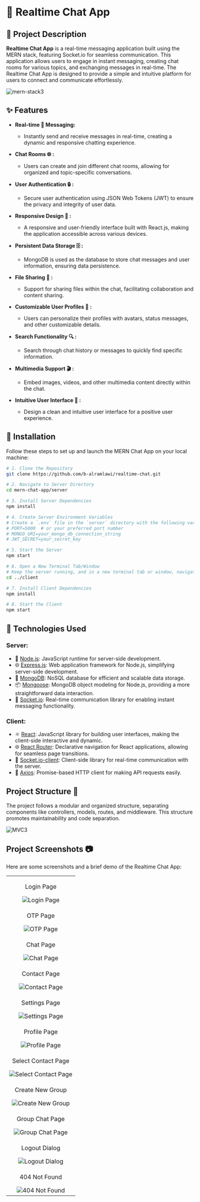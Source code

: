 # 💬 Realtime Chat App

## 🚀 Project Description

**Realtime Chat App** is a real-time messaging application built using the MERN stack, featuring Socket.io for seamless communication. This application allows users to engage in instant messaging, creating chat rooms for various topics, and exchanging messages in real-time. The Realtime Chat App is designed to provide a simple and intuitive platform for users to connect and communicate effortlessly.

![mern-stack3]([https://github.com/b-alramlawi/realtime-chat/assets/63581864/bfdac413-92b2-4b82-a5df-a4cfb80a429a](https://media.cloudbooklet.com/wp-content/uploads/2022/02/18082924/How-to-Install-MERN-Stack-with-Nginx-on-Debian-11.jpg))

## ✨ Features

- **Real-time 🚀 Messaging:**
  - Instantly send and receive messages in real-time, creating a dynamic and responsive chatting experience.

- **Chat Rooms 🌐 :**
  - Users can create and join different chat rooms, allowing for organized and topic-specific conversations.

- **User Authentication 🔒 :**
  - Secure user authentication using JSON Web Tokens (JWT) to ensure the privacy and integrity of user data.

- **Responsive Design 📱 :**
  - A responsive and user-friendly interface built with React.js, making the application accessible across various devices.

- **Persistent Data Storage 🗄️ :**
  - MongoDB is used as the database to store chat messages and user information, ensuring data persistence.

- **File Sharing 📎 :**
  - Support for sharing files within the chat, facilitating collaboration and content sharing.

- **Customizable User Profiles 🎨 :**
  - Users can personalize their profiles with avatars, status messages, and other customizable details.

- **Search Functionality 🔍 :**
  - Search through chat history or messages to quickly find specific information.

- **Multimedia Support 🎬 :**
  - Embed images, videos, and other multimedia content directly within the chat.

- **Intuitive User Interface 🎨 :**
  - Design a clean and intuitive user interface for a positive user experience.


## 🚀 Installation

Follow these steps to set up and launch the MERN Chat App on your local machine:
```bash
# 1. Clone the Repository
git clone https://github.com/b-alramlawi/realtime-chat.git

# 2. Navigate to Server Directory
cd mern-chat-app/server

# 3. Install Server Dependencies
npm install

# 4. Create Server Environment Variables
# Create a `.env` file in the `server` directory with the following variables:
# PORT=5000  # or your preferred port number
# MONGO_URI=your_mongo_db_connection_string
# JWT_SECRET=your_secret_key

# 5. Start the Server
npm start

# 6. Open a New Terminal Tab/Window
# Keep the server running, and in a new terminal tab or window, navigate to the client directory:
cd ../client

# 7. Install Client Dependencies
npm install

# 8. Start the Client
npm start
```

## 🚀 Technologies Used

### Server:
- 🚀 [Node.js](https://nodejs.org/): JavaScript runtime for server-side development.
- 🌐 [Express.js](https://expressjs.com/): Web application framework for Node.js, simplifying server-side development.
- 🍃 [MongoDB](https://www.mongodb.com/): NoSQL database for efficient and scalable data storage.
- 📦 [Mongoose](https://mongoosejs.com/): MongoDB object modeling for Node.js, providing a more straightforward data interaction.
- 🔗 [Socket.io](https://socket.io/): Real-time communication library for enabling instant messaging functionality.

### Client:
- ⚛️ [React](https://reactjs.org/): JavaScript library for building user interfaces, making the client-side interactive and dynamic.
- 🌐 [React Router](https://reactrouter.com/): Declarative navigation for React applications, allowing for seamless page transitions.
- 🔗 [Socket.io-client](https://socket.io/docs/v4/client-api/): Client-side library for real-time communication with the server.
- 📡 [Axios](https://axios-http.com/): Promise-based HTTP client for making API requests easily.

## Project Structure 📁

The project follows a modular and organized structure, separating components like controllers, models, routes, and middleware. This structure promotes maintainability and code separation.

![MVC3](https://www.freecodecamp.org/news/content/images/2021/04/MVC3.png)


## Project Screenshots 📷

Here are some screenshots and a brief demo of the Realtime Chat App:

<table class="full-width">
  <tr>
    <td align="center">
      <p class="screenshot-title">Login Page</p>
      <img src="./screenshots/login-page.png" alt="Login Page">
    </td>
  </tr>
  <tr>
    <td align="center">
      <p class="screenshot-title">OTP Page</p>
      <img src="./screenshots/otp-page.png" alt="OTP Page">
    </td>
  </tr>
  <tr>
    <td align="center">
      <p class="screenshot-title">Chat Page</p>
      <img src="./screenshots/chat-page.png" alt="Chat Page">
    </td>
  </tr>
  <tr>
    <td align="center">
      <p class="screenshot-title">Contact Page</p>
      <img src="./screenshots/contact-page.png" alt="Contact Page">
    </td>
  </tr>
  <tr>
    <td align="center">
      <p class="screenshot-title">Settings Page</p>
      <img src="./screenshots/settings-page.png" alt="Settings Page">
    </td>
  </tr>
  <tr>
    <td align="center">
      <p class="screenshot-title">Profile Page</p>
      <img src="./screenshots/profile-page.png" alt="Profile Page">
    </td>
  </tr>
  <tr>
    <td align="center">
      <p class="screenshot-title">Select Contact Page</p>
      <img src="./screenshots/select-contact-page.png" alt="Select Contact Page">
    </td>
  </tr>
  <tr>
    <td align="center">
      <p class="screenshot-title">Create New Group</p>
      <img src="./screenshots/create-new-group.png" alt="Create New Group">
    </td>
  </tr>
  <tr>
    <td align="center">
      <p class="screenshot-title">Group Chat Page</p>
      <img src="./screenshots/group-chat-page.png" alt="Group Chat Page">
    </td>
  </tr>
  <tr>
    <td align="center">
      <p class="screenshot-title">Logout Dialog</p>
      <img src="./screenshots/logout-dialog.png" alt="Logout Dialog">
    </td>
  </tr>
  <tr>
    <td align="center">
      <p class="screenshot-title">404 Not Found</p>
      <img src="./screenshots/404-not-found.png" alt="404 Not Found">
    </td>
  </tr>
</table>

